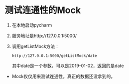 # 测试连通性的Mock

1. 在本地启动pycharm

2. 服务地址是http://127.0.0.1:5000/

3. 调用getListMock方法：

   ```
   http://127.0.0.1:5000/getListMock/date
   ```

   其中date是一个参数，可以是2019-01-02，返回的是date

- Mock仅仅用来测试连通性。真正的数据还没拿到的。